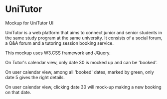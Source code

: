 # UniTutor

Mockup for UniTutor UI

UniTutor is a web platform that aims to connect junior and senior students in the same study program at the same university.
It consists of a social forum, a Q&A forum and a tutoring session booking service.

This mockup uses W3.CSS framework and JQuery.

On Tutor's calendar view, only date 30 is mocked up and can be 'booked'.

On user calendar view, among all 'booked' dates, marked by green, only date 5 gives the right details.

On user calendar view, clicking date 30 will mock-up making a new booking on that date.

